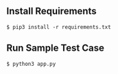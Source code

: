 ## Install Requirements

```
$ pip3 install -r requirements.txt
```

## Run Sample Test Case

```
$ python3 app.py
```

